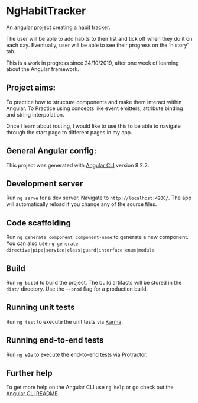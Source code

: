 # NgHabitTracker

An angular project creating a habit tracker. 

The user will be able to add habits to their list and tick off when they do it on each day. Eventually, user will be able to see their progress on the 'history' tab.

This is a work in progress since 24/10/2019, after one week of learning about the Angular framework.

## Project aims:
To practice how to structure components and make them interact within Angular. 
To Practice using concepts like event emitters, attribute binding and string interpolation.

Once I learn about routing, I would like to use this to be able to navigate through the start page to different pages in my app.

## General Angular config:
This project was generated with [Angular CLI](https://github.com/angular/angular-cli) version 8.2.2.

## Development server

Run `ng serve` for a dev server. Navigate to `http://localhost:4200/`. The app will automatically reload if you change any of the source files.

## Code scaffolding

Run `ng generate component component-name` to generate a new component. You can also use `ng generate directive|pipe|service|class|guard|interface|enum|module`.

## Build

Run `ng build` to build the project. The build artifacts will be stored in the `dist/` directory. Use the `--prod` flag for a production build.

## Running unit tests

Run `ng test` to execute the unit tests via [Karma](https://karma-runner.github.io).

## Running end-to-end tests

Run `ng e2e` to execute the end-to-end tests via [Protractor](http://www.protractortest.org/).

## Further help

To get more help on the Angular CLI use `ng help` or go check out the [Angular CLI README](https://github.com/angular/angular-cli/blob/master/README.md).
